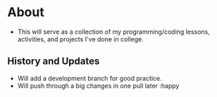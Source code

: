 # About
- This will serve as a collection of my programming/coding lessons, activities, and projects I've done in college. 

## History and Updates
- Will add a development branch for good practice.
- Will push through a big changes in one pull later :happy